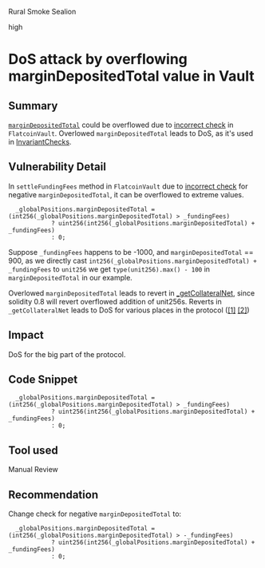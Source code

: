 Rural Smoke Sealion

high

# DoS attack by overflowing marginDepositedTotal value in Vault

## Summary

[`marginDepositedTotal`](https://github.com/sherlock-audit/2023-12-flatmoney/blob/main/flatcoin-v1/src/libraries/FlatcoinStructs.sol#L15) could be overflowed due to [incorrect check](https://github.com/sherlock-audit/2023-12-flatmoney/blob/main/flatcoin-v1/src/FlatcoinVault.sol#L232-L234) in `FlatcoinVault`. Overlowed `marginDepositedTotal` leads to DoS, as it's used in [InvariantChecks](https://github.com/sherlock-audit/2023-12-flatmoney/blob/main/flatcoin-v1/src/misc/InvariantChecks.sol#L95). 

## Vulnerability Detail

In `settleFundingFees` method in `FlatcoinVault` due to [incorrect check](https://github.com/sherlock-audit/2023-12-flatmoney/blob/main/flatcoin-v1/src/FlatcoinVault.sol#L232-L234) for negative `marginDepositedTotal`, it can be overflowed to extreme values. 

```solidity
  _globalPositions.marginDepositedTotal = (int256(_globalPositions.marginDepositedTotal) > _fundingFees)
            ? uint256(int256(_globalPositions.marginDepositedTotal) + _fundingFees)
            : 0;
```

Suppose `_fundingFees` happens to be -1000, and `marginDepositedTotal` == 900, as we directly cast `int256(_globalPositions.marginDepositedTotal) + _fundingFees` to `unit256` we get `type(unit256).max() - 100` in `marginDepositedTotal` in our example. 

Overlowed `marginDepositedTotal` leads to revert in [_getCollateralNet](https://github.com/sherlock-audit/2023-12-flatmoney/blob/main/flatcoin-v1/src/misc/InvariantChecks.sol#L95), since solidity 0.8 will revert overflowed addition of unit256s. Reverts in `_getCollateralNet` leads to DoS for various places in the protocol ([[1]](https://github.com/sherlock-audit/2023-12-flatmoney/blob/main/flatcoin-v1/src/misc/InvariantChecks.sol#L31) [[2]](https://github.com/sherlock-audit/2023-12-flatmoney/blob/main/flatcoin-v1/src/misc/InvariantChecks.sol#L56))

## Impact

DoS for the big part of the protocol. 

## Code Snippet

```solidity
  _globalPositions.marginDepositedTotal = (int256(_globalPositions.marginDepositedTotal) > _fundingFees)
            ? uint256(int256(_globalPositions.marginDepositedTotal) + _fundingFees)
            : 0;
```

## Tool used

Manual Review

## Recommendation

Change check for negative `marginDepositedTotal` to:

```solidity
  _globalPositions.marginDepositedTotal = (int256(_globalPositions.marginDepositedTotal) > -_fundingFees)
            ? uint256(int256(_globalPositions.marginDepositedTotal) + _fundingFees)
            : 0;
```
